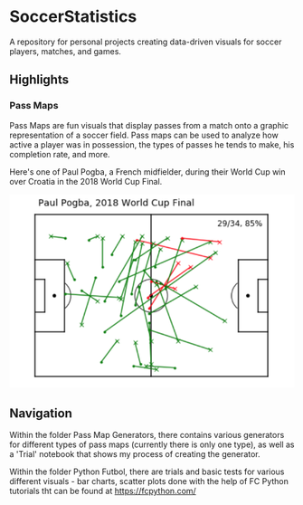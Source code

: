 # SoccerStatistics
A repository for personal projects creating data-driven visuals for soccer players, matches, and games.

## Highlights 

### Pass Maps

Pass Maps are fun visuals that display passes from a match onto a graphic representation of a soccer field. Pass maps can be used to analyze how active a player was in possession, the types of passes he tends to make, his completion rate, and more. 

Here's one of Paul Pogba, a French midfielder, during their World Cup win over Croatia in the 2018 World Cup Final. 

![PaulPogbaPlot](PogbaWCFinal.png)

## Navigation

Within the folder Pass Map Generators, there contains various generators for different types of pass maps (currently there is only one type), as well as a 'Trial' notebook that shows my process of creating the generator. 

Within the folder Python Futbol, there are trials and basic tests for various different visuals - bar charts, scatter plots done with the help of FC Python tutorials tht can be found at https://fcpython.com/





